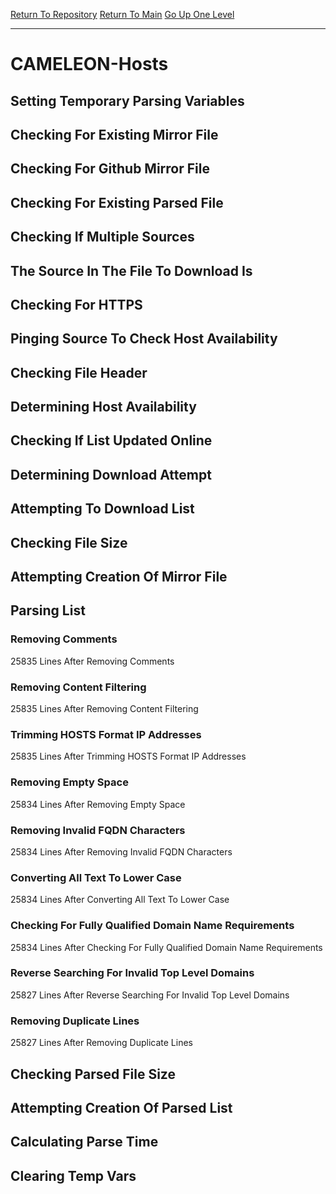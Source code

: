 [Return To Repository](https://github.com/deathbybandaid/piholeparser/)
[Return To Main](https://github.com/deathbybandaid/piholeparser/blob/master/RecentRunLogs/Mainlog.md)
[Go Up One Level](https://github.com/deathbybandaid/piholeparser/blob/master/RecentRunLogs/TopLevelScripts/30-Processing-External-Blacklists.md)
____________________________________
# CAMELEON-Hosts
## Setting Temporary Parsing Variables
## Checking For Existing Mirror File
## Checking For Github Mirror File
## Checking For Existing Parsed File
## Checking If Multiple Sources
## The Source In The File To Download Is
## Checking For HTTPS
## Pinging Source To Check Host Availability
## Checking File Header
## Determining Host Availability
## Checking If List Updated Online
## Determining Download Attempt
## Attempting To Download List
## Checking File Size
## Attempting Creation Of Mirror File
## Parsing List
### Removing Comments
25835 Lines After Removing Comments
### Removing Content Filtering
25835 Lines After Removing Content Filtering
### Trimming HOSTS Format IP Addresses
25835 Lines After Trimming HOSTS Format IP Addresses
### Removing Empty Space
25834 Lines After Removing Empty Space
### Removing Invalid FQDN Characters
25834 Lines After Removing Invalid FQDN Characters
### Converting All Text To Lower Case
25834 Lines After Converting All Text To Lower Case
### Checking For Fully Qualified Domain Name Requirements
25834 Lines After Checking For Fully Qualified Domain Name Requirements
### Reverse Searching For Invalid Top Level Domains
25827 Lines After Reverse Searching For Invalid Top Level Domains
### Removing Duplicate Lines
25827 Lines After Removing Duplicate Lines
## Checking Parsed File Size
## Attempting Creation Of Parsed List
## Calculating Parse Time
## Clearing Temp Vars
